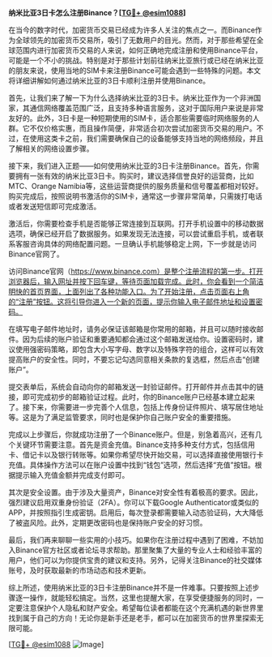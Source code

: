 **纳米比亚3日卡怎么注册Binance？[[TG💪+ @esim1088](https://t.me/s/esim1088)]**

在当今的数字时代，加密货币交易已经成为许多人关注的焦点之一。而Binance作为全球领先的加密货币交易所，吸引了无数用户的目光。然而，对于那些希望在全球范围内进行加密货币交易的人来说，如何正确地完成注册和使用Binance平台，可能是一个不小的挑战。特别是对于那些计划前往纳米比亚旅行或已经在纳米比亚的朋友来说，使用当地的SIM卡来注册Binance可能会遇到一些特殊的问题。本文将详细讲解如何通过纳米比亚的3日卡顺利注册并使用Binance。

首先，让我们来了解一下为什么选择纳米比亚的3日卡。纳米比亚作为一个非洲国家，其通信网络覆盖范围广泛，且支持多种语言服务，这对于国际用户来说是非常友好的。此外，3日卡是一种短期使用的SIM卡，适合那些需要临时网络服务的人群。它不仅价格实惠，而且操作简便，非常适合初次尝试加密货币交易的用户。不过，在使用这类卡之前，我们需要确保自己的设备能够支持当地的网络频段，并且了解相关的网络设置步骤。

接下来，我们进入正题——如何使用纳米比亚的3日卡注册Binance。首先，你需要拥有一张有效的纳米比亚3日卡。购买时，建议选择信誉良好的运营商，比如MTC、Orange Namibia等，这些运营商提供的服务质量和信号覆盖都相对较好。购买完成后，按照说明书激活你的SIM卡，通常这一步骤非常简单，只需拨打电话或者发送短信即可完成激活。

激活后，你需要检查手机是否能够正常连接到互联网。打开手机设置中的移动数据选项，确保已经开启了数据服务。如果发现无法连接，可以尝试重启手机，或者联系客服咨询具体的网络配置问题。一旦确认手机能够稳定上网，下一步就是访问Binance官网了。

访问Binance官网（https://www.binance.com）是整个注册流程的第一步。打开浏览器后，输入网址并按下回车键，等待页面加载完成。此时，你会看到一个简洁明快的首页界面，上面列出了各种功能入口。为了开始注册，点击页面右上角的“注册”按钮。这将引导你进入一个新的页面，提示你输入电子邮件地址和设置密码。

在填写电子邮件地址时，请务必保证该邮箱是你常用的邮箱，并且可以随时接收邮件。因为后续的账户验证和重要通知都会通过这个邮箱发送给你。设置密码时，建议使用强密码策略，即包含大小写字母、数字以及特殊字符的组合，这样可以有效提高账户的安全性。同时，不要忘记勾选同意相关条款的复选框，然后点击“创建账户”。

提交表单后，系统会自动向你的邮箱发送一封验证邮件。打开邮件并点击其中的链接，即可完成初步的邮箱验证过程。此时，你的Binance账户已经基本建立起来了。接下来，你需要进一步完善个人信息，包括上传身份证件照片、填写居住地址等。这是为了满足监管要求，同时也是保护你自己账户安全的重要措施。

完成以上步骤后，你就成功注册了一个Binance账户。但是，别急着高兴，还有几个关键环节需要注意。首先是资金充值。Binance支持多种支付方式，包括信用卡、借记卡以及银行转账等。如果你希望尽快开始交易，可以选择直接使用银行卡充值。具体操作方法可以在账户设置中找到“钱包”选项，然后选择“充值”按钮。根据提示输入充值金额并完成支付即可。

其次是安全设置。由于涉及大量资产，Binance对安全性有着极高的要求。因此，强烈建议启用双重身份验证（2FA）。你可以下载Google Authenticator或类似的APP，并按照指引生成密钥。启用后，每次登录都需要输入动态验证码，大大降低了被盗风险。此外，定期更改密码也是保持账户安全的好习惯。

最后，我们再来聊聊一些实用的小技巧。如果你在注册过程中遇到了困难，不妨加入Binance官方社区或者论坛寻求帮助。那里聚集了大量的专业人士和经验丰富的用户，他们可以为你提供宝贵的建议和支持。另外，记得关注Binance的社交媒体账号，及时获取最新的市场动态和技术更新。

综上所述，使用纳米比亚的3日卡注册Binance并不是一件难事。只要按照上述步骤逐一操作，就能轻松搞定。当然，这里也提醒大家，在享受便捷服务的同时，一定要注意保护个人隐私和财产安全。希望每位读者都能在这个充满机遇的新世界里找到属于自己的方向！无论你是新手还是老手，都可以在加密货币的世界里探索无限可能。

[[TG💪+ @esim1088](https://t.me/s/esim1088) ![Image](https://i.postimg.cc/4NQfJmqS/Snipaste-2025-05-13-00-14-12.png)]